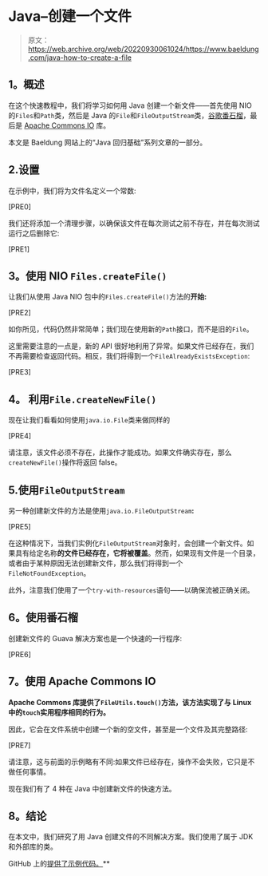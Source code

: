 # Java–创建一个文件

> 原文：<https://web.archive.org/web/20220930061024/https://www.baeldung.com/java-how-to-create-a-file>

## **1。概述**

在这个快速教程中，我们将学习如何用 Java 创建一个新文件——首先使用 NIO 的`Files`和`Path`类，然后是 Java 的`File`和`FileOutputStream`类，[谷歌番石榴](https://web.archive.org/web/20220817183523/https://github.com/google/guava)，最后是 [Apache Commons IO](https://web.archive.org/web/20220817183523/https://commons.apache.org/proper/commons-io/) 库。

本文是 Baeldung 网站上的“Java 回归基础”系列文章的一部分。

## 2.设置

在示例中，我们将为文件名定义一个常数:

[PRE0]

我们还将添加一个清理步骤，以确保该文件在每次测试之前不存在，并在每次测试运行之后删除它:

[PRE1]

## **3。使用 NIO `Files.createFile()`**

让我们从使用 Java NIO 包中的`Files.createFile()`方法的**开始:**

[PRE2]

如你所见，代码仍然非常简单；我们现在使用新的`Path`接口，而不是旧的`File`。

这里需要注意的一点是，新的 API 很好地利用了异常。如果文件已经存在，我们不再需要检查返回代码。相反，我们将得到一个`FileAlreadyExistsException`:

[PRE3]

## **4。** **利用`File.createNewFile()`**

现在让我们看看如何使用`java.io.File`类来做同样的

[PRE4]

请注意，该文件必须不存在，此操作才能成功。如果文件确实存在，那么`createNewFile()`操作将返回 false。

## 5.使用`FileOutputStream`

另一种创建新文件的方法是使用`java.io.FileOutputStream`**:**

[PRE5]

在这种情况下，当我们实例化`FileOutputStream`对象时，会创建一个新文件。如果具有给定名称**的文件已经存在，它将被覆盖**。然而，如果现有文件是一个目录，或者由于某种原因无法创建新文件，那么我们将得到一个`FileNotFoundException`。

此外，注意我们使用了一个`try-with-resources`语句——以确保流被正确关闭。

## **6。使用番石榴**

创建新文件的 Guava 解决方案也是一个快速的一行程序:

[PRE6]

## **7。使用 Apache Commons IO**

**Apache Commons 库提供了`FileUtils.touch()`方法，该方法实现了与 Linux 中的`touch`实用程序相同的行为。**

因此，它会在文件系统中创建一个新的空文件，甚至是一个文件及其完整路径:

[PRE7]

请注意，这与前面的示例略有不同:如果文件已经存在，操作不会失败，它只是不做任何事情。

现在我们有了 4 种在 Java 中创建新文件的快速方法。

## **8。结论**

在本文中，我们研究了用 Java 创建文件的不同解决方案。我们使用了属于 JDK 和外部库的类。

GitHub 上的[提供了示例代码。](https://web.archive.org/web/20220817183523/https://github.com/eugenp/tutorials/tree/master/core-java-modules/core-java-io-3)**
